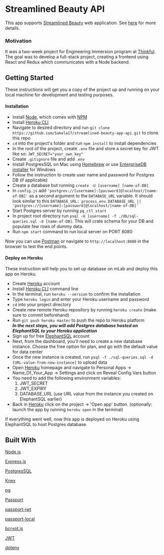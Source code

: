 Streamlined Beauty API
============================
This app supports [Streamlined Beauty](https://github.com/Sakela17/streamlined-beauty-app) web application. See [here](https://github.com/Sakela17/streamlined-beauty-app) for more details.

### Motivation
It was a two-week project for Engineering Immersion program at [Thinkful](https://www.thinkful.com/bootcamp/atlanta/).
The goal was to develop a full-stack project, creating a frontend using React and Redux which communicates with a Node backend.

## Getting Started
These instructions will get you a copy of the project up and running on your local machine for development and testing purposes.
#### Installation
* Install [Node](https://nodejs.org/en/), which comes with [NPM](https://www.npmjs.com/)
* Install [Heroku CLI](https://devcenter.heroku.com/categories/command-line)
* Navigate to desired directory and run `git clone https://github.com/Sakela17/streamlined-beauty-app-api.git` to clone this repo
* ```cd``` into the project's folder and run ```npm install``` to install dependencies
* In the root of the project, create ```.env``` file and store a secret key for JWT like so: ```JWT_SECRET="your_own_key"```
* Create `.gitignore` file and add `.env`
* Install PostgresSQL on Mac using [Homebrew](https://brew.sh/) or use [EnterpriseDB installer](https://www.postgresql.org/download/windows/) for Windows
* Follow the instruction to create user name and password for Postgres DB (if applicable)
* Create a database but running `create -U [username] [name-of-DB]`
* In `config.js` add `'postgres://[username]:[password]@localhost/[name-of-DB]'` as a second argument to the `DATABASE_URL` variable. 
It should look similar to this `DATABASE_URL: process.env.DATABASE_URL || 'postgres://[username]:[password]@localhost/[name-of-DB]'`
* Start Postgres server by running `pg_ctl start`
* In project root directory run `psql -U [username] -f ./db/sql-queries.sql -d [name-of-DB]`. This will crate schema for your DB 
and populate few rows of dummy data.
* Run ```npm start``` command to run local server on PORT 8080

Now you can use [Postman](https://www.getpostman.com/) or navigate to `http://localhost:8080` in the browser to test the end points.

#### Deploy on Heroku
These instruction will help you to set up database on mLab and deploy this app on Heroku.
* Create [Heroku](https://signup.heroku.com/identity) account
* Install [Heroku CLI](https://devcenter.heroku.com/articles/heroku-cli) command line
* In the terminal, run ```heroku --version``` to confirm the installation
* Type ```heroku login``` and enter your Heroku username and password
* ```cd``` into your project directory
* Create new remote Heroku repository by running ```heroku create``` (make sure to commit beforehand)
* Run ```git push heroku master``` to push the repo to Heroku platform  
__*In the next steps, you will add Postgres database hosted on ElephantSQL to your Heroku application*__ 
* Sign up for free [ElephantSQL](https://customer.elephantsql.com/login) account
* Next, from the dashboard, you'll need to create a new database instance. Choose the free option for plan, and go with the default value for data center
* Once the new instance is created, run `psql -f ./sql-queries.sql -d [URL-value-from-new-instance]` to upload data
* Open [Heroku](https://id.heroku.com/login) homepage and navigate to Personal Apps -> Name_Of_Your_App -> Settings and click on Reveal Config Vars button
* You need to add the following environment variables:
    1. JWT_SECRET
    2. JWT_EXPIRY
    3. DATABASE_URL (use URL value from the instance you created on ElephantSQL earlier)
* Back in [Heroku](https://id.heroku.com/login) click on the project -> 'Open app' button. (optionally: launch the app by running ```heroku open``` in the terminal)

If everything went well, now this app is deployed on Heroku using ElephantSQL to host Postgres database. 
 
 ## Built With
 
 [Node.js](https://nodejs.org/en/)
 
 [Express.js](https://expressjs.com/)
 
 [PostgresSQL](https://www.postgresql.org/)
 
 [Knex](https://knexjs.org/)
 
 [pg](https://www.npmjs.com/package/pg)
 
 [Passport](http://www.passportjs.org/)
 
 [passport-jwt](https://www.npmjs.com/package/passport-jwt)
 
 [passport-local](https://www.npmjs.com/package/passport-local)
 
 [bcrypt.js](https://github.com/dcodeIO/bcrypt.js/blob/master/README.md)
 
 [JWT](https://jwt.io/)
 
 [dotenv](https://www.npmjs.com/package/dotenv)
 
